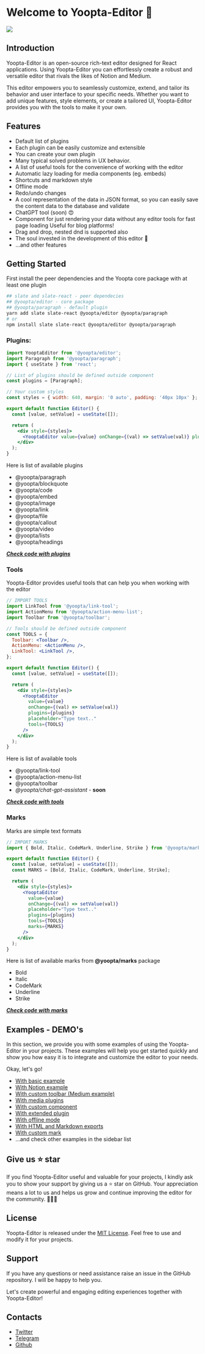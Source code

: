 # Welcome to Yoopta-Editor 🎉

![](https://res.cloudinary.com/ench-app/image/upload/v1691533442/9C3CB447-AB61-4644-BA3A-00F089BCD053_r2bhws.gif)

## Introduction

Yoopta-Editor is an open-source rich-text editor designed for React applications. Using Yoopta-Editor you can effortlessly create a robust and versatile editor that rivals the likes of Notion and Medium.

This editor empowers you to seamlessly customize, extend, and tailor its behavior and user interface to your specific needs. Whether you want to add unique features, style elements, or create a tailored UI, Yoopta-Editor provides you with the tools to make it your own.

## Features

- Default list of plugins
- Each plugin can be easily customize and extensible
- You can create your own plugin
- Many typical solved problems in UX behavior.
- A list of useful tools for the convenience of working with the editor
- Automatic lazy loading for media components (eg. embeds)
- Shortcuts and markdown style
- Offline mode
- Redo/undo changes
- A cool representation of the data in JSON format, so you can easily save the content data to the database and validate
- ChatGPT tool (soon) 😍
- Component for just rendering your data without any editor tools for fast page loading
  Useful for blog platforms!
- Drag and drop, nested dnd is supported also
- The soul invested in the development of this editor 💙
- ...and other features

## Getting Started

First install the peer dependencies and the Yoopta core package with at least one plugin

```bash
## slate and slate-react - peer dependecies
## @yoopta/editor - core package
## @yoopta/paragraph - default plugin
yarn add slate slate-react @yoopta/editor @yoopta/paragraph
# or
npm install slate slate-react @yoopta/editor @yoopta/paragraph
```

### Plugins:

```jsx
import YooptaEditor from '@yoopta/editor';
import Paragraph from '@yoopta/paragraph';
import { useState } from 'react';

// List of plugins should be defined outside component
const plugins = [Paragraph];

// Your custom styles
const styles = { width: 640, margin: '0 auto', padding: '40px 10px' };

export default function Editor() {
  const [value, setValue] = useState([]);

  return (
    <div style={styles}>
      <YooptaEditor value={value} onChange={(val) => setValue(val)} plugins={plugins} placeholder="Type text.." />
    </div>
  );
}
```

Here is list of available plugins

- @yoopta/paragraph
- @yoopta/blockquote
- @yoopta/code
- @yoopta/embed
- @yoopta/image
- @yoopta/link
- @yoopta/file
- @yoopta/callout
- @yoopta/video
- @yoopta/lists
- @yoopta/headings

**_[Check code with plugins](https://github.com/Darginec05/Yopta-Editor/blob/master/web/src/examples/withBasicExample.tsx#L27)_**

### Tools

Yoopta-Editor provides useful tools that can help you when working with the editor

```jsx
// IMPORT TOOLS
import LinkTool from '@yoopta/link-tool';
import ActionMenu from '@yoopta/action-menu-list';
import Toolbar from '@yoopta/toolbar';

// Tools should be defined outside component
const TOOLS = {
  Toolbar: <Toolbar />,
  ActionMenu: <ActionMenu />,
  LinkTool: <LinkTool />,
};

export default function Editor() {
  const [value, setValue] = useState([]);

  return (
    <div style={styles}>
      <YooptaEditor
        value={value}
        onChange={(val) => setValue(val)}
        plugins={plugins}
        placeholder="Type text.."
        tools={TOOLS}
      />
    </div>
  );
}
```

Here is list of available tools

- @yoopta/link-tool
- @yoopta/action-menu-list
- @yoopta/toolbar
- _@yoopta/chat-gpt-assistant_ - **soon**

**_[Check code with tools](https://github.com/Darginec05/Yopta-Editor/blob/master/web/src/examples/withBasicExample.tsx#L76)_**

### Marks

Marks are simple text formats

```jsx
// IMPORT MARKS
import { Bold, Italic, CodeMark, Underline, Strike } from '@yoopta/marks';

export default function Editor() {
  const [value, setValue] = useState([]);
  const MARKS = [Bold, Italic, CodeMark, Underline, Strike];

  return (
    <div style={styles}>
      <YooptaEditor
        value={value}
        onChange={(val) => setValue(val)}
        placeholder="Type text.."
        plugins={plugins}
        tools={TOOLS}
        marks={MARKS}
      />
    </div>
  );
}
```

Here is list of available marks from **@yoopta/marks** package

- Bold
- Italic
- CodeMark
- Underline
- Strike

**_[Check code with marks](https://github.com/Darginec05/Yopta-Editor/blob/master/web/src/examples/withBasicExample.tsx#L85)_**

## Examples - DEMO's

In this section, we provide you with some examples of using the Yoopta-Editor in your projects. These examples will help you get started quickly and show you how easy it is to integrate and customize the editor to your needs.

Okay, let's go!

- [With basic example](https://yopta-editor.vercel.app/examples/withBasicExample)
- [With Notion example](https://yopta-editor.vercel.app/examples/withNotionExample)
- [With custom toolbar (Medium example)](https://yopta-editor.vercel.app/examples/withCustomToolbar)
- [With media plugins](https://yopta-editor.vercel.app/examples/withMedia)
- [With custom component](https://yopta-editor.vercel.app/examples/withCustomComponent)
- [With extended plugin](https://yopta-editor.vercel.app/examples/withExtendedPlugin)
- [With offline mode](https://yopta-editor.vercel.app/examples/withOffline)
- [With HTML and Markdown exports](https://yopta-editor.vercel.app/examples/withExports)
- [With custom mark](https://yopta-editor.vercel.app/examples/withCustomMark)
- ...and check other examples in the sidebar list

## Give us ⭐️ star

If you find Yoopta-Editor useful and valuable for your projects, I kindly ask you to show your support by giving us a ⭐️ star on GitHub. Your appreciation means a lot to us and helps us grow and continue improving the editor for the community. 💙💙💙

## License

Yoopta-Editor is released under the [MIT License](https://github.com/Darginec05/Yopta-Editor/blob/master/LICENSE). Feel free to use and modify it for your projects.

## Support

If you have any questions or need assistance raise an issue in the GitHub repository. I will be happy to help you.

Let's create powerful and engaging editing experiences together with Yoopta-Editor!

## Contacts

- [Twitter](https://twitter.com/LebovskiYoo)
- [Telegram](https://tttttt.me/DevOpsBanda)
- [Github](https://github.com/Darginec05)
